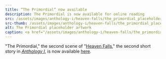 ```yaml
---
title: “The Primordial” now available
description: The Primordial is now available for online reading
src: /assets/images/anthology-i/heaven-falls/the_primordial_placeholder_med.jpg
src-thumb: /assets/images/anthology-i/heaven-falls/the_primordial_placeholder_small.jpg
alt: The Primordial placeholder artwork
caption: <a href="/assets/images/anthology-i/heaven-falls/the_primordial_placeholder.jpg" target="_blank">A.I. placeholder artwork</a> generated using <a href="https://creator.nightcafe.studio/creation/x01e49kG3BBrhV7JY2qI" target="_blank">NightCafe Stable Diffusion XL v1.0 ⧉</a> — <a href="https://creativecommons.org/publicdomain/zero/1.0/" target="_blank">CC0 1.0 ⧉</a>
---
```


"The Primordial," the second scene of "[Heaven Falls](/anthology-i/heaven-falls/)," the second short story in *[Anthology I](/anthology-i/)*, is now available [here](/anthology-i/heaven-falls/the-primordial/).